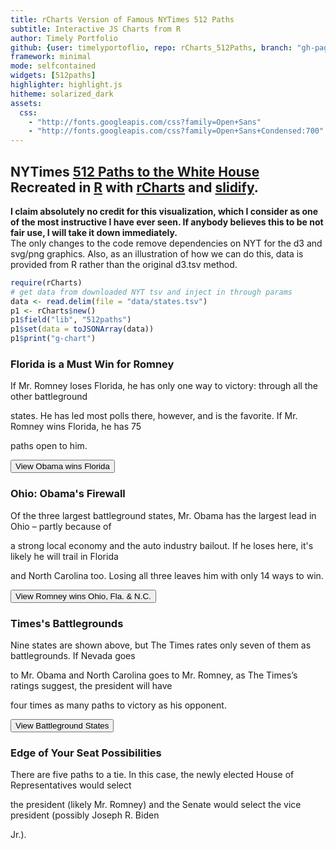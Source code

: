 ```yaml
---
title: rCharts Version of Famous NYTimes 512 Paths
subtitle: Interactive JS Charts from R
author: Timely Portfolio
github: {user: timelyportoflio, repo: rCharts_512Paths, branch: "gh-pages"}
framework: minimal
mode: selfcontained
widgets: [512paths]
highlighter: highlight.js
hitheme: solarized_dark
assets:
  css: 
    - "http://fonts.googleapis.com/css?family=Open+Sans"
    - "http://fonts.googleapis.com/css?family=Open+Sans+Condensed:700"
---
```





## NYTimes [512 Paths to the White House](http://www.nytimes.com/interactive/2012/11/02/us/politics/paths-to-the-white-house.html?_r=1&) Recreated in [R](http://r-project.org) with [rCharts](http://ramnathv.github.io/rCharts) and [slidify](http://ramnathv.github.io/slidify). 

**I claim absolutely no credit for this visualization, which I consider as one of the most instructive I have ever seen.  If anybody believes this to be not fair use, I will take it down immediately.**    
The only changes to the code remove dependencies on NYT for the d3 and svg/png graphics.  Also, as an illustration of how we can do this, data is provided from R rather than the original d3.tsv method.


```r
require(rCharts)
# get data from downloaded NYT tsv and inject in through params
data <- read.delim(file = "data/states.tsv")
p1 <- rCharts$new()
p1$field("lib", "512paths")
p1$set(data = toJSONArray(data))
p1$print("g-chart")
```

<div id='g-chart' class='rChart nvd3Plot 512paths'></div>
<div class="g-controls"></div>
<div class="g-chart">
</div>
<div class="g-scenario-group">
  <div class="g-scenario g-scenario-1">
    <h3>Florida is a Must Win for Romney</h3>
    <p>If Mr. Romney loses Florida, he has only one way to victory: through all the other battleground 

states. He has led most polls there, however, and is the favorite. If Mr. Romney wins Florida, he has 75 

paths open to him.</p>
    <button class="g-button" data-view="FL=dem">View Obama wins Florida</button>
  </div>
  <div class="g-scenario g-scenario-2">
    <h3>Ohio: Obama's Firewall</h3>
    <p>Of the three largest battleground states, Mr. Obama has the largest lead in Ohio – partly because of 

a strong local economy and the auto industry bailout. If he loses here, it's likely he will trail in Florida 

and North Carolina too. Losing all three leaves him with only 14 ways to win.</p>
    <button class="g-button" data-view="FL=rep&OH=rep&NC=rep">View Romney wins Ohio, Fla. & N.C.</button>
  </div>
  <div class="g-scenario g-scenario-3">
    <h3>Times's Battlegrounds</h3>
    <p>Nine states are shown above, but The Times rates only seven of them as battlegrounds. If Nevada goes 

to Mr. Obama and North Carolina goes to Mr. Romney, as The Times’s ratings suggest, the president will have 

four times as many paths to victory as his opponent.</p>
    <button class="g-button" data-view="NC=rep&NV=dem">View Battleground States</button>
  </div>
  <div class="g-scenario g-scenario-4">
    <h3>Edge of Your Seat Possibilities</h3>
    <p>There are five paths to a tie. In this case, the newly elected House of Representatives would select 

the president (likely Mr. Romney) and the Senate would select the vice president (possibly Joseph R. Biden 

Jr.).</p>
  </div>
</div>


<script>

(function() {

//get parameters from rCharts
var params = {
 "dom": "g-chart",
"width":    800,
"height":    400,
"data": "[\n {\n \"code\": \"AK\",\n\"dem\":  0.001,\n\"rep\":  0.999,\n\"fips\": 2,\n\"votes\": 3,\n\"abbreviation\": \"Alaska\",\n\"name\": \"Alaska\" \n},\n{\n \"code\": \"AL\",\n\"dem\":      0,\n\"rep\":      1,\n\"fips\": 1,\n\"votes\": 9,\n\"abbreviation\": \"Ala.\",\n\"name\": \"Alabama\" \n},\n{\n \"code\": \"AR\",\n\"dem\":      0,\n\"rep\":      1,\n\"fips\": 5,\n\"votes\": 6,\n\"abbreviation\": \"Ark.\",\n\"name\": \"Arkansas\" \n},\n{\n \"code\": \"AZ\",\n\"dem\":  0.033,\n\"rep\":  0.967,\n\"fips\": 4,\n\"votes\": 11,\n\"abbreviation\": \"Ariz.\",\n\"name\": \"Arizona\" \n},\n{\n \"code\": \"CA\",\n\"dem\":      1,\n\"rep\":      0,\n\"fips\": 6,\n\"votes\": 55,\n\"abbreviation\": \"Calif.\",\n\"name\": \"California\" \n},\n{\n \"code\": \"CO\",\n\"dem\":  0.646,\n\"rep\":  0.354,\n\"fips\": 8,\n\"votes\": 9,\n\"abbreviation\": \"Colo.\",\n\"name\": \"Colorado\" \n},\n{\n \"code\": \"CT\",\n\"dem\":  0.999,\n\"rep\":  0.001,\n\"fips\": 9,\n\"votes\": 7,\n\"abbreviation\": \"Conn.\",\n\"name\": \"Connecticut\" \n},\n{\n \"code\": \"DC\",\n\"dem\":      1,\n\"rep\":      0,\n\"fips\": 11,\n\"votes\": 3,\n\"abbreviation\": \"D.C.\",\n\"name\": \"District of Columbia\" \n},\n{\n \"code\": \"DE\",\n\"dem\":  0.999,\n\"rep\":  0.001,\n\"fips\": 10,\n\"votes\": 3,\n\"abbreviation\": \"Del.\",\n\"name\": \"Delaware\" \n},\n{\n \"code\": \"FL\",\n\"dem\":  0.449,\n\"rep\":  0.551,\n\"fips\": 12,\n\"votes\": 29,\n\"abbreviation\": \"Fla.\",\n\"name\": \"Florida\" \n},\n{\n \"code\": \"GA\",\n\"dem\":  0.003,\n\"rep\":  0.997,\n\"fips\": 13,\n\"votes\": 16,\n\"abbreviation\": \"Ga.\",\n\"name\": \"Georgia\" \n},\n{\n \"code\": \"HI\",\n\"dem\":      1,\n\"rep\":      0,\n\"fips\": 15,\n\"votes\": 4,\n\"abbreviation\": \"Hawaii\",\n\"name\": \"Hawaii\" \n},\n{\n \"code\": \"IA\",\n\"dem\":  0.788,\n\"rep\":  0.212,\n\"fips\": 19,\n\"votes\": 6,\n\"abbreviation\": \"Iowa\",\n\"name\": \"Iowa\" \n},\n{\n \"code\": \"ID\",\n\"dem\":      0,\n\"rep\":      1,\n\"fips\": 16,\n\"votes\": 4,\n\"abbreviation\": \"Idaho\",\n\"name\": \"Idaho\" \n},\n{\n \"code\": \"IL\",\n\"dem\":      1,\n\"rep\":      0,\n\"fips\": 17,\n\"votes\": 20,\n\"abbreviation\": \"Ill.\",\n\"name\": \"Illinois\" \n},\n{\n \"code\": \"IN\",\n\"dem\":  0.001,\n\"rep\":  0.999,\n\"fips\": 18,\n\"votes\": 11,\n\"abbreviation\": \"Ind.\",\n\"name\": \"Indiana\" \n},\n{\n \"code\": \"KS\",\n\"dem\":  0.001,\n\"rep\":  0.999,\n\"fips\": 20,\n\"votes\": 6,\n\"abbreviation\": \"Kan.\",\n\"name\": \"Kansas\" \n},\n{\n \"code\": \"KY\",\n\"dem\":      0,\n\"rep\":      1,\n\"fips\": 21,\n\"votes\": 8,\n\"abbreviation\": \"Ky.\",\n\"name\": \"Kentucky\" \n},\n{\n \"code\": \"LA\",\n\"dem\":      0,\n\"rep\":      1,\n\"fips\": 22,\n\"votes\": 8,\n\"abbreviation\": \"La.\",\n\"name\": \"Louisiana\" \n},\n{\n \"code\": \"MA\",\n\"dem\":      1,\n\"rep\":      0,\n\"fips\": 25,\n\"votes\": 11,\n\"abbreviation\": \"Mass.\",\n\"name\": \"Massachusetts\" \n},\n{\n \"code\": \"MD\",\n\"dem\":      1,\n\"rep\":      0,\n\"fips\": 24,\n\"votes\": 10,\n\"abbreviation\": \"Md.\",\n\"name\": \"Maryland\" \n},\n{\n \"code\": \"ME\",\n\"dem\":  0.998,\n\"rep\":  0.002,\n\"fips\": 23,\n\"votes\": 4,\n\"abbreviation\": \"Me.\",\n\"name\": \"Maine\" \n},\n{\n \"code\": \"MI\",\n\"dem\":  0.986,\n\"rep\":  0.014,\n\"fips\": 26,\n\"votes\": 16,\n\"abbreviation\": \"Mich.\",\n\"name\": \"Michigan\" \n},\n{\n \"code\": \"MN\",\n\"dem\":  0.985,\n\"rep\":  0.015,\n\"fips\": 27,\n\"votes\": 10,\n\"abbreviation\": \"Minn.\",\n\"name\": \"Minnesota\" \n},\n{\n \"code\": \"MO\",\n\"dem\":  0.005,\n\"rep\":  0.995,\n\"fips\": 29,\n\"votes\": 10,\n\"abbreviation\": \"Mo.\",\n\"name\": \"Missouri\" \n},\n{\n \"code\": \"MS\",\n\"dem\":      0,\n\"rep\":      1,\n\"fips\": 28,\n\"votes\": 6,\n\"abbreviation\": \"Miss.\",\n\"name\": \"Mississippi\" \n},\n{\n \"code\": \"MT\",\n\"dem\":  0.019,\n\"rep\":  0.981,\n\"fips\": 30,\n\"votes\": 3,\n\"abbreviation\": \"Mont.\",\n\"name\": \"Montana\" \n},\n{\n \"code\": \"NC\",\n\"dem\":  0.201,\n\"rep\":  0.799,\n\"fips\": 37,\n\"votes\": 15,\n\"abbreviation\": \"N.C.\",\n\"name\": \"North Carolina\" \n},\n{\n \"code\": \"ND\",\n\"dem\":      0,\n\"rep\":      1,\n\"fips\": 38,\n\"votes\": 3,\n\"abbreviation\": \"N.D.\",\n\"name\": \"North Dakota\" \n},\n{\n \"code\": \"NE\",\n\"dem\":      0,\n\"rep\":      1,\n\"fips\": 31,\n\"votes\": 5,\n\"abbreviation\": \"Neb.\",\n\"name\": \"Nebraska\" \n},\n{\n \"code\": \"NH\",\n\"dem\":  0.778,\n\"rep\":  0.222,\n\"fips\": 33,\n\"votes\": 4,\n\"abbreviation\": \"N.H.\",\n\"name\": \"New Hampshire\" \n},\n{\n \"code\": \"NJ\",\n\"dem\":  0.998,\n\"rep\":  0.002,\n\"fips\": 34,\n\"votes\": 14,\n\"abbreviation\": \"N.J.\",\n\"name\": \"New Jersey\" \n},\n{\n \"code\": \"NM\",\n\"dem\":  0.987,\n\"rep\":  0.013,\n\"fips\": 35,\n\"votes\": 5,\n\"abbreviation\": \"N.M.\",\n\"name\": \"New Mexico\" \n},\n{\n \"code\": \"NV\",\n\"dem\":  0.877,\n\"rep\":  0.123,\n\"fips\": 32,\n\"votes\": 6,\n\"abbreviation\": \"Nev.\",\n\"name\": \"Nevada\" \n},\n{\n \"code\": \"NY\",\n\"dem\":      1,\n\"rep\":      0,\n\"fips\": 36,\n\"votes\": 29,\n\"abbreviation\": \"N.Y.\",\n\"name\": \"New York\" \n},\n{\n \"code\": \"OH\",\n\"dem\":  0.805,\n\"rep\":  0.195,\n\"fips\": 39,\n\"votes\": 18,\n\"abbreviation\": \"Ohio\",\n\"name\": \"Ohio\" \n},\n{\n \"code\": \"OK\",\n\"dem\":      0,\n\"rep\":      1,\n\"fips\": 40,\n\"votes\": 7,\n\"abbreviation\": \"Okla.\",\n\"name\": \"Oklahoma\" \n},\n{\n \"code\": \"OR\",\n\"dem\":  0.982,\n\"rep\":  0.018,\n\"fips\": 41,\n\"votes\": 7,\n\"abbreviation\": \"Ore.\",\n\"name\": \"Oregon\" \n},\n{\n \"code\": \"PA\",\n\"dem\":  0.962,\n\"rep\":  0.038,\n\"fips\": 42,\n\"votes\": 20,\n\"abbreviation\": \"Pa.\",\n\"name\": \"Pennsylvania\" \n},\n{\n \"code\": \"RI\",\n\"dem\":      1,\n\"rep\":      0,\n\"fips\": 44,\n\"votes\": 4,\n\"abbreviation\": \"R.I.\",\n\"name\": \"Rhode Island\" \n},\n{\n \"code\": \"SC\",\n\"dem\":  0.005,\n\"rep\":  0.995,\n\"fips\": 45,\n\"votes\": 9,\n\"abbreviation\": \"S.C.\",\n\"name\": \"South Carolina\" \n},\n{\n \"code\": \"SD\",\n\"dem\":  0.001,\n\"rep\":  0.999,\n\"fips\": 46,\n\"votes\": 3,\n\"abbreviation\": \"S.D.\",\n\"name\": \"South Dakota\" \n},\n{\n \"code\": \"TN\",\n\"dem\":      0,\n\"rep\":      1,\n\"fips\": 47,\n\"votes\": 11,\n\"abbreviation\": \"Tenn.\",\n\"name\": \"Tennessee\" \n},\n{\n \"code\": \"TX\",\n\"dem\":      0,\n\"rep\":      1,\n\"fips\": 48,\n\"votes\": 38,\n\"abbreviation\": \"Tex.\",\n\"name\": \"Texas\" \n},\n{\n \"code\": \"UT\",\n\"dem\":      0,\n\"rep\":      1,\n\"fips\": 49,\n\"votes\": 6,\n\"abbreviation\": \"Utah\",\n\"name\": \"Utah\" \n},\n{\n \"code\": \"VA\",\n\"dem\":  0.664,\n\"rep\":  0.336,\n\"fips\": 51,\n\"votes\": 13,\n\"abbreviation\": \"Va.\",\n\"name\": \"Virginia\" \n},\n{\n \"code\": \"VT\",\n\"dem\":      1,\n\"rep\":      0,\n\"fips\": 50,\n\"votes\": 3,\n\"abbreviation\": \"Vt.\",\n\"name\": \"Vermont\" \n},\n{\n \"code\": \"WA\",\n\"dem\":  0.999,\n\"rep\":  0.001,\n\"fips\": 53,\n\"votes\": 12,\n\"abbreviation\": \"Wash.\",\n\"name\": \"Washington\" \n},\n{\n \"code\": \"WI\",\n\"dem\":  0.912,\n\"rep\":  0.088,\n\"fips\": 55,\n\"votes\": 10,\n\"abbreviation\": \"Wis.\",\n\"name\": \"Wisconsin\" \n},\n{\n \"code\": \"WV\",\n\"dem\":  0.001,\n\"rep\":  0.999,\n\"fips\": 54,\n\"votes\": 5,\n\"abbreviation\": \"W.Va.\",\n\"name\": \"West Virginia\" \n},\n{\n \"code\": \"WY\",\n\"dem\":      0,\n\"rep\":      1,\n\"fips\": 56,\n\"votes\": 3,\n\"abbreviation\": \"Wyo.\",\n\"name\": \"Wyoming\" \n} \n]",
"id": "g-chart" 
}
    
var margin = {top: 85, right: 10, bottom: 40, left: 60},
    width = 970 - margin.left - margin.right,
    height = 650 - margin.top - margin.bottom;

var numbers = ["no", "one", "two", "three", "four", "five", "six", "seven", "eight", "nine"],
    formatCandidate = {dem: "Obama", rep: "Romney"},
    formatNumber = function(d) { return numbers[d] || d; },
    formatPercent = d3.format(".2p");

var y = d3.scale.pow()
    .exponent(2 / 3)
    .domain([0, 9])
    .rangeRound([0, height]);

var w = d3.scale.linear()
    .domain([0, 1])
    .range([1, 32]);

var svg = d3.select(".g-chart").append("svg")
    .attr("width", width + margin.left + margin.right)
    .attr("height", height + margin.top + margin.bottom)
  .append("g")
    .attr("transform", "translate(" + margin.left + "," + margin.top + ")");

// Per-type markers, as they don't inherit styles.
svg.append("defs").selectAll("marker")
    .data(["dem", "rep", "dem-active", "rep-active"])
  .enter().append("marker")
    .attr("id", function(d) { return "g-arrowhead-" + d; })
    .attr("viewBox", "-.1 -5 10 10")
    .attr("orient", "auto")
  .append("path")
    .attr("d", "M-.1,-4L3.9,0L-.1,4")
    .attr("class", function(d) { return "g-marker g-" + d; });

//change here to allow R to pass in data rather than the original 
//d3.tsv("states.tsv", function(error, states) {
states = JSON.parse( params.data );
    
  var category = d3.scale.threshold()
      .domain([.6, .75, .92]) // .9
      .range(["tossup", "lean", "likely", "safe"]);

  var root = {
    demvotes: 0,
    repvotes: 0,
    probability: 1,
    party: null,
    state: {}
  };

  states.forEach(function(d) {
    d.dem = +d.dem;
    d.rep = +d.rep;
    d.votes = +d.votes;
    d.category = category(Math.max(d.dem, d.rep));
    if (d.category === "safe") {
      if (d.dem > d.rep) root.demvotes += d.votes;
      else root.repvotes += d.votes;
    }
  });

  states = states
      .filter(function(d) { return d.category !== "safe"; })
      .sort(function(a, b) { return b.votes - a.votes || a.name.localeCompare(b.name); })
      .map(function(d, i) { d.index = i; return d; });

  var tree = d3.layout.tree()
      .size([width, states.length])
      .separation(function(a, b) { return (a.probability + b.probability + .1) * (states.length - a.depth + 1); })
      .children(function(d, i) {
        if (i < states.length) {
          var s = states[i];
          return Math.max(d.demvotes, d.repvotes) < 270 && [
            {party: "dem", state: s, probability: d.probability / 2, demvotes: d.demvotes + s.votes, repvotes: d.repvotes},
            {party: "rep", state: s, probability: d.probability / 2, demvotes: d.demvotes, repvotes: d.repvotes + s.votes}
          ];
        }
      });

  var nodesByKey,
      oldNodesByKey,
      oldStates = states.slice(),
      bisect = d3.bisector(function(d) { return d.index; }).left,
      nodes = [],
      links = [],
      node = svg.selectAll(".g-node"),
      link = svg.selectAll(".g-link"),
      state = svg.selectAll(".g-state");

  var resetButton = d3.select(".g-controls").append("a")
      .attr("class", "g-reset")
      .text("Reset")
      .on("click", function() { reset(); transition(); });

  var control = d3.select(".g-controls").selectAll(".g-control")
      .data(states)
    .enter().append("div")
      .attr("class", "g-control");

  var controlButton = control.selectAll("button")
      .data(function(d) {
        return ["dem", "rep"].map(function(o) {
          return {state: d, outcome: o};
        });
      })
    .enter().append("button")
      .attr("class", function(d) { return "g-button g-" + d.outcome; })
      .text(function(d) { return d.outcome; })
      .on("click", function(view) { change(view); transition(); });

  control.append("span")
      .text(function(d) { return d.abbreviation; });

  var scoreboard = svg.append("g")
      .attr("class", "g-scoreboard")
      .attr("transform", "translate(" + ((width + margin.left + margin.right) / 2 - margin.left) + ",0)");

  var kicker = scoreboard.append("text")
      .attr("class", "g-kicker")
      .attr("y", -52);

  scoreboard.append("rect")
      .attr("x", -280)
      .attr("y", -80)
      .attr("width", 280 * 2)
      .attr("height", 80)

  scoreboard.append("path")
      .attr("d", "M-280,0H-20l20,20L20,0H280");

  var candidateScores = [
    {party: "dem", position: -280, align: "start"},
    {party: "rep", position: 280, align: "end"},
    {party: "tie", position: null, align: "middle"}
  ];

  scoreboard.selectAll(".g-prefix")
      .data(candidateScores)
    .enter().append("text")
      .attr("class", function(d) { return "g-" + d.party + " g-prefix"; })
      .attr("x", function(d) { return d.position; })
      .attr("y", "-1.2em")
      .style("text-anchor", function(d) { return d.align; })
      .text(function(d) { return d.party === "tie" ? "" : formatCandidate[d.party] + " has "; });

  scoreboard.selectAll(".g-prefix").append("tspan")
      .attr("class", "g-score");

  scoreboard.selectAll(".g-prefix").append("tspan")
      .attr("class", "g-suffix");

  scoreboard.append("text")
      .attr("class", "g-ratio g-dem")
      .attr("y", "-0.8em")
      .attr("x", -168);

  scoreboard.append("text")
      .attr("class", "g-ratio g-rep")
      .attr("y", "-0.8em")
      .attr("x", 170);

  scoreboard.append("text")
      .attr("class", "g-ratio g-tie")
      .attr("y", "-0.8em");

  var endAlert = svg.append("text")
      .attr("class", "g-alert")
      .attr("transform", "translate(" + ((width + margin.left + margin.right) / 2 - margin.left) + ",35)");

  endAlert.append("tspan")
      .attr("x", 0)
      .text("With these selections,");

  endAlert.append("tspan")
      .attr("class", "g-output")
      .attr("x", 0)
      .attr("y", "1.5em")
      .attr("class", "g-output");

  var scenarioButton = d3.selectAll(".g-scenario .g-button")
      .on("click", function() {
        var outcome = {};
        this.getAttribute("data-view").split("&").forEach(function(view) { outcome[view.substring(0, 2)] = view.substring(3); });
        controlButton.filter(function(d) {
          return d.state.enabledParty != outcome[d.state.code]
              && (!outcome[d.state.code] && d.state.enabledParty
                ? d.outcome === d.state.enabledParty
                : d.outcome === outcome[d.state.code]);
        }).each(change);
        transition();
      });

  update();

  function update() {
    root.children = null;
    nodes = tree.size([width, 1]).nodes(root);
    links = tree.links(nodes).reverse();
    root.x = (width + margin.right - margin.left) / 2;

    //
    nodesByKey = {};
    nodes.forEach(function(d) { nodesByKey[d.key = key(d)] = d; });

    updateStates();
    updateNodes();
    updateLinks();
    updateVoronoi();
    updateScoreboard();
  }

  function updateStates() {
    state = state.data(states, function(d) { return d.code; });

    d3.transition(state.exit())
        .style("fill-opacity", 1e-6)
        .attr("transform", function(d) { return "translate(" + (-margin.left + 10) + "," + y(bisect(states, d.index)) + ")"; })
        .remove();

    var stateEnter = state.enter().insert("g", ".g-scoreboard,.g-node,.g-link")
        .style("fill-opacity", 1e-6)
        .attr("class", "g-state")
        .attr("transform", function(d) { return "translate(" + (-margin.left + 10) + "," + y(bisect(oldStates, d.index)) + ")"; });

    d3.transition(state)
        .style("fill-opacity", 1)
        .attr("transform", function(d, i) { return "translate(" + (-margin.left + 10) + "," + y(i + 1) + ")"; });

    stateEnter.append("line")
        .attr("x2", width + margin.left - 10);

    stateEnter.append("rect")
        .attr("y", -16)
        .attr("width", 12)
        .attr("height", 12);

    stateEnter.selectAll("text")
        .data(["dem", "rep"])
      .enter().append("text")
        .attr("class", function(d) { return "g-" + d; })
        .attr("y", -6)
        .attr("x", 6)
        .style("text-anchor", "middle")
        .text(function(d) { return d.substring(0, 1).toUpperCase(); });

    stateEnter.append("text")
        .attr("x", 16)
        .attr("y", -6)
        .text(function(d) { return d.name; });
  }

  function updateLinks() {
    link = link.data(links, function(d) { return d.target.key; });

    var linkEnter = link.enter().insert("path", ".g-node")
        .attr("d", function(d) { var p = findOldParent(d.target); return diagonal({source: p, target: p}); })
        .attr("class", function(d) { return "g-link g-" + d.target.party; })
        .attr("marker-end", function(d) { return "url(#g-arrowhead-" + d.target.party + ")"; });

    d3.transition(link.exit())
        .attr("d", function(d) { var p = findParent(d.target); return diagonal({source: p, target: p}); })
        .remove();

    d3.selectAll(".g-link")
        .sort(ascendingDepth);

    d3.transition(link)
        .attr("d", diagonal)
        .style("stroke-width", function(d) { return w(d.target.probability) + "px"; });
  }

  function updateNodes() {
    node = node.data(nodes.slice(1), function(d) { return d.key; })
        .each(function(d) { d.update = true; });

    var nodeExit = d3.transition(node.exit())
        .attr("class", function(d) { return "g-node g-" + d.party; })
        .attr("transform", function(d) { var p = findParent(d); return "translate(" + p.x + "," + y(p.depth) + ")"; })
        .remove();

    var nodeEnter = node.enter().insert("g", ".g-scoreboard")
        .attr("class", function(d) { return "g-node g-" + d.party; })
        .attr("transform", function(d) { var p = findOldParent(d); return "translate(" + p.x + "," + y(p.depth) + ")"; });

    d3.transition(node)
        .attr("class", function(d) { return "g-node g-" + d.party + (d.depth === 1 ? " g-first" : ""); })
        .attr("transform", function(d) { return "translate(" + d.x + "," + y(d.depth) + ")"; });

    updateLabels(nodeEnter, nodeExit);
    updateLeaves(nodeEnter, nodeExit);
  }

  function updateLabels(nodeEnter, nodeExit) {
    var textEnter = nodeEnter.append("text").classed("g-label", true).attr("y", -6);
    textEnter.append("tspan").attr("class", "g-label-line1");
    textEnter.append("tspan").attr("class", "g-label-line2").attr("x", 0).attr("dy", ".71em");

    node.select(".g-label-line1")
        .attr("y", function(d) { return d.children ? null : -radius(d.depth) - 3; })
        .text(function(d) {
          var firstOfParty = true, p = d.parent;

          while (p && p.parent && firstOfParty) {
            if (p.party === d.party) firstOfParty = false;
            p = p.parent;
          }

          return firstOfParty ? "If " + formatCandidate[d.party] + " wins " + d.state.name + "\u2026"
              : d.children ? " " + d.state.abbreviation + ","
              : " and " + d.state.abbreviation + ",";
        });

    node.select(".g-label-line2")
        .attr("y", function(d) { return radius(d.depth) + 3; })
        .text(function(d) {
          return d.children ? null : (d.demvotes === d.repvotes ? " the candidates tie." : formatCandidate[d.party] + " wins.");
        });
  }

  function updateLeaves(nodeEnter, nodeExit) {
    var leaf = node.selectAll(".g-leaf")
        .data(function(d) { return d.children ? [] : [d]; });

    var leafEnter = leaf.enter().insert("g", "text")
        .attr("class", function(d) { return "g-leaf" + (d.demvotes === d.repvotes ? " g-tie" : ""); })
        .attr("transform", "scale(0)");

    leafEnter.append("circle")
        .attr("r", 50);

    leafEnter.append("path")
        .attr("class", "g-check")
        .attr("transform", "translate(-8,16)")
        .attr("d", "M-20,-20L0,0L38,-38");

    d3.transition(leaf.exit())
        .attr("transform", "scale(0)")
        .remove();

    nodeExit.select(".g-leaf")
        .attr("transform", "scale(0)");

    d3.transition(leaf)
        .attr("transform", function(d) { return "scale(" + radius(d.depth) + ")scale(.02)"; });
  }

  function updateVoronoi() {
    svg.select(".g-voronoi").remove();

    svg.append("g")
        .attr("class", "g-voronoi")
        .call(voronoi, nodes);
  }

  function updateScoreboard() {
    var demPaths = 0,
        repPaths = 0,
        tiePaths = 0;

    nodes.forEach(function(d) {
      if (!d.children) {
        var n = Math.pow(2, states.length - d.depth);
        if (d.demvotes > d.repvotes) demPaths += n;
        else if (d.repvotes > d.demvotes) repPaths += n;
        else tiePaths += n;
      }
    });

    //
    kicker.text("With " + formatNumber(states.length) + " state" + (states.length > 1 ? "s" : "") + " undecided:");
    scoreboard.select(".g-prefix.g-dem .g-score").text(demPaths);
    scoreboard.select(".g-prefix.g-dem .g-suffix").text(" way" + ((demPaths === 1) ? "" : "s") + " to win");
    scoreboard.select(".g-prefix.g-rep .g-score").text(repPaths);
    scoreboard.select(".g-prefix.g-rep .g-suffix").text(" way" + ((repPaths === 1) ? "" : "s") + " to win");
    scoreboard.select(".g-prefix.g-tie .g-score").text(tiePaths);
    scoreboard.select(".g-prefix.g-tie .g-suffix").text(" tie" + ((tiePaths === 1) ? "" : "s"));

    //
    var totalPaths = 1 << states.length;
    scoreboard.select(".g-dem.g-ratio").text(formatPercent(demPaths / totalPaths) + " of paths");
    scoreboard.select(".g-rep.g-ratio").text(formatPercent(repPaths / totalPaths) + " of paths");
    scoreboard.select(".g-tie.g-ratio").text(formatPercent(tiePaths / totalPaths) + " of paths");

    if (nodes.length === 1) {
      endAlert.select(".g-output").text((root.demvotes > root.repvotes ? "Obama wins" : root.demvotes < root.repvotes ? "Romney wins" : "the candidates tie") + " in all scenarios.");
      endAlert.transition().style("opacity", 1);
      if (root.demvotes > root.repvotes) {
        d3.select(".g-heads .g-dem").style("opacity", 1).style("left", "-100px");
        d3.select(".g-heads .g-rep").style("opacity", 0).style("left", "-100px");
      } else if (root.demvotes < root.repvotes) {
        d3.select(".g-heads .g-rep").style("opacity", 1).style("left", "-100px");
        d3.select(".g-heads .g-dem").style("opacity", 0).style("left", "-100px");
      } else {
        d3.select(".g-heads .g-dem").style("opacity", 1).style("left", "-220px");
        d3.select(".g-heads .g-rep").style("opacity", 1).style("left", "20px");
      }
    } else {
      endAlert.transition().style("opacity", 0);
      d3.select(".g-heads .g-dem").style("opacity", 0);
      d3.select(".g-heads .g-rep").style("opacity", 0);
    }
  }

  function reset() {
    controlButton.filter(function(d) { return d.outcome === d.state.enabledParty; }).each(change);
  }

  function change(view) {
    var key = view.state.code + "=" + view.outcome;

    if (view.state.enabledParty) {
      root[view.state.enabledParty + "votes"] -= view.state.votes;
      states.splice(bisect(states, view.state.index), 0, view.state);
    }

    var i = bisect(oldStates, view.state.index) + 1;

    if (view.outcome === view.state.enabledParty) {
      view.state.enabledParty = null;

      // Add the exiting state to nodes below.
      nodes.forEach(function(d) {
        if (d.depth >= i) d.key = d.key.split("&").concat(key).sort().join("&");
      });
    } else {
      if ((root[view.outcome + "votes"] += view.state.votes) >= 270) root.party = view.outcome;
      view.state.enabledParty = view.outcome;
      states.splice(states.indexOf(view.state), 1);

      // Remove the entering state from nodes below.
      var k = new RegExp("&" + key + "|" + key + "&");
      nodes.forEach(function(d) {
        if (d.depth > i) d.key = d.key.replace(k, "");
      });
    }
  }

  function transition() {
    controlButton.classed("g-active", function(d) { return d.state.enabledParty === d.outcome; });
    resetButton.style("display", states.length < y.domain()[1] ? "block" : "none");

    // Old node positions indexed by new key are needed for enter transitions.
    oldNodesByKey = {};
    nodes.forEach(function(d) { oldNodesByKey[d.key] = d; });

    d3.transition().duration(d3.event.altKey ? 7500 : 750).each(update);

    // The previous states are needed when multiple changes are made pre-transition.
    oldStates = states.slice();
  }

  function click(d) {
    mouseout(d);
    var p = d.parent;
    while (p) {
      if (p.parent === root) { d = p; break; }
      p = p.parent;
    }
    if (d !== root) {
      change({state: d.state, outcome: d.party});
      transition();
    }
  }

  function mouseover(d) {
    activate(d, true);
    svg.attr("class", "g-" + d.party);
    node.filter(function(d) { return d.active; }).classed("g-active", true);
    link.filter(function(d) { return d.target.active; }).classed("g-active", true).attr("marker-end", 

function(d) { return "url(#g-arrowhead-" + d.target.party + "-active)"; });
    state.attr("class", function(d) { return "g-state" + (d.activeParty ? " g-" + d.activeParty : ""); });
  }

  function mouseout(d) {
    node.filter(function(d) { return d.active; }).classed("g-active", false);
    link.filter(function(d) { return d.target.active; }).classed("g-active", false).attr("marker-end", function(d) { return "url(#g-arrowhead-" + d.target.party + ")"; });
    state.attr("class", "g-state");
    activate(d, false);
  }

  function activate(d, active) {
    d.active = active;
    d.state.activeParty = active ? d.party : null;
    d.parent && activate(d.parent, active);
  }

  function voronoi(g, nodes) {
    nodes = nodes.filter(function(d) { return !d.children; });

    var x0 = -margin.left, y0 = 0,
        x1 = width + margin.right, y1 = height + margin.left,
        xy = d3.geom.polygon([[x0, y0], [x0, y1], [x1, y1], [x1, y0]]);

    var path = g.selectAll("path")
        .data(d3.geom.voronoi(nodes.map(function(d) { return [d.x, y(d.depth)]; })));

    path.enter().append("path")
        .on("mouseover", mouseover)
        .on("mouseout", mouseout)
        .on("mousedown", function() { d3.event.preventDefault(); })
        .on("dblclick", click);

    path.attr("d", function(d) { return "M" + xy.clip(d).join("L") + "Z"; })
        .datum(function(d, i) { return nodes[i]; });

    path.exit().remove();
  }

  function key(d) {
    if (!d.parent) return "_root";
    var k = [], p = d;
    while (p && p.party) k.push(p.state.code + "=" + p.party), p = p.parent;
    return k.sort().join("&");
  }

  function findParent(d) {
    var p = d.parent;
    while (p) {
      if ((d = nodesByKey[p.key]) && d.update) return d;
      p = p.parent;
    }
    return root;
  }

  function findOldParent(d) {
    var p = findParent(d);
    return oldNodesByKey ? oldNodesByKey[p.key] : p;
  }
//comment this out from d3.tsv above since data provided by R
//});

function ascendingDepth(b, a) {
  return a.target.depth - b.target.depth;
}

function radius(depth) {
  return Math.pow(2, 5.8 - depth / 2);
}

function diagonal(d) {
  var x0 = d.source.x, y0 = y(d.source.depth),
      x1 = d.target.x, y1 = y(d.target.depth);
  if (x0 < x1) x0 += w(d.target.probability) / 2;
  else if (x0 > x1) x0 -= w(d.target.probability) / 2;
  return "M" + x0 + "," + y0
      + "C" + x0 + "," + (y0 + y1) / 2
      + "," + x1 + "," + (y0 + y1) / 2
      + "," + x1 + "," + y1;
}

})();

</script>

